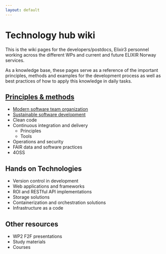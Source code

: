 ```yaml
---
layout: default
---
```


# Technology hub wiki
This is the wiki pages for the developers/postdocs, Elixir3 personnel working across the different WPs and current and future ELIXIR Norway services.

As a knowledge base, these pages serve as a reference of the important principles, methods and examples for the development process as well as best practices of how to apply this knowledge in daily tasks.

## [Principles & methods](./docs/principles-&-methods.html)
- [Modern software team organization](./docs//modern-software-team-organization.html)
- [Sustainable software development](./docs/sustainable-software-development.html)
- Clean code
- Continuous integration and delivery
    - Principles
    - Tools
- Operations and security
- FAIR data and software practices
- 4OSS

## Hands on Technologies
- Version control in development
- Web applications and frameworks
- ROI and RESTful API implementations
- Storage solutions
- Containerization and orchestration solutions
- Infrastructure as a code

## Other resources
- WP2 F2F presentations
- Study materials
- Courses
